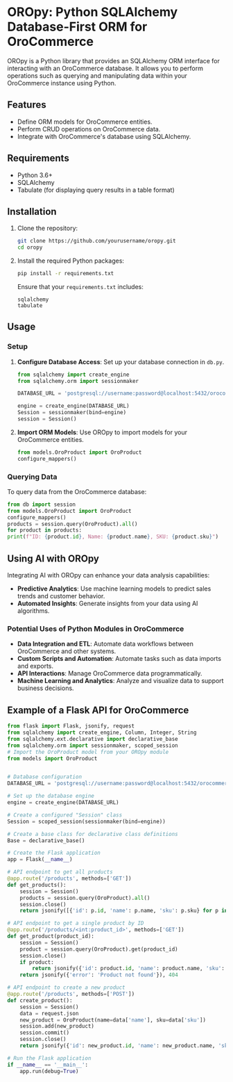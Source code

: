 # OROpy: Python SQLAlchemy Database-First ORM for OroCommerce

OROpy is a Python library that provides an SQLAlchemy ORM interface for interacting with an OroCommerce database. It allows you to perform operations such as querying and manipulating data within your OroCommerce instance using Python.

## Features

- Define ORM models for OroCommerce entities.
- Perform CRUD operations on OroCommerce data.
- Integrate with OroCommerce's database using SQLAlchemy.

## Requirements

- Python 3.6+
- SQLAlchemy
- Tabulate (for displaying query results in a table format)

## Installation

1. Clone the repository:

   ```bash
   git clone https://github.com/yourusername/oropy.git
   cd oropy
   ```

2. Install the required Python packages:

   ```bash
   pip install -r requirements.txt
   ```

   Ensure that your `requirements.txt` includes:
   ```
   sqlalchemy
   tabulate
   ```

## Usage

### Setup

1. **Configure Database Access**: Set up your database connection in `db.py`.

   ```python
   from sqlalchemy import create_engine
   from sqlalchemy.orm import sessionmaker

   DATABASE_URL = 'postgresql://username:password@localhost:5432/orocommerce'

   engine = create_engine(DATABASE_URL)
   Session = sessionmaker(bind=engine)
   session = Session()
   ```

2. **Import ORM Models**: Use OROpy to import models for your OroCommerce entities.

   ```python
   from models.OroProduct import OroProduct
   configure_mappers()
   ```

### Querying Data

To query data from the OroCommerce database:

```python
from db import session
from models.OroProduct import OroProduct
configure_mappers()
products = session.query(OroProduct).all()
for product in products:
print(f"ID: {product.id}, Name: {product.name}, SKU: {product.sku}")
```

## Using AI with OROpy

Integrating AI with OROpy can enhance your data analysis capabilities:

- **Predictive Analytics**: Use machine learning models to predict sales trends and customer behavior.
- **Automated Insights**: Generate insights from your data using AI algorithms.

### Potential Uses of Python Modules in OroCommerce

- **Data Integration and ETL**: Automate data workflows between OroCommerce and other systems.
- **Custom Scripts and Automation**: Automate tasks such as data imports and exports.
- **API Interactions**: Manage OroCommerce data programmatically.
- **Machine Learning and Analytics**: Analyze and visualize data to support business decisions.

## Example of a Flask API for OroCommerce
```python
from flask import Flask, jsonify, request
from sqlalchemy import create_engine, Column, Integer, String
from sqlalchemy.ext.declarative import declarative_base
from sqlalchemy.orm import sessionmaker, scoped_session
# Import the OroProduct model from your OROpy module
from models import OroProduct  


# Database configuration
DATABASE_URL = 'postgresql://username:password@localhost:5432/orocommerce'

# Set up the database engine
engine = create_engine(DATABASE_URL)

# Create a configured "Session" class
Session = scoped_session(sessionmaker(bind=engine))

# Create a base class for declarative class definitions
Base = declarative_base()

# Create the Flask application
app = Flask(__name__)

# API endpoint to get all products
@app.route('/products', methods=['GET'])
def get_products():
    session = Session()
    products = session.query(OroProduct).all()
    session.close()
    return jsonify([{'id': p.id, 'name': p.name, 'sku': p.sku} for p in products])

# API endpoint to get a single product by ID
@app.route('/products/<int:product_id>', methods=['GET'])
def get_product(product_id):
    session = Session()
    product = session.query(OroProduct).get(product_id)
    session.close()
    if product:
        return jsonify({'id': product.id, 'name': product.name, 'sku': product.sku})
    return jsonify({'error': 'Product not found'}), 404

# API endpoint to create a new product
@app.route('/products', methods=['POST'])
def create_product():
    session = Session()
    data = request.json
    new_product = OroProduct(name=data['name'], sku=data['sku'])
    session.add(new_product)
    session.commit()
    session.close()
    return jsonify({'id': new_product.id, 'name': new_product.name, 'sku': new_product.sku}), 201

# Run the Flask application
if __name__ == '__main__':
    app.run(debug=True)
```
